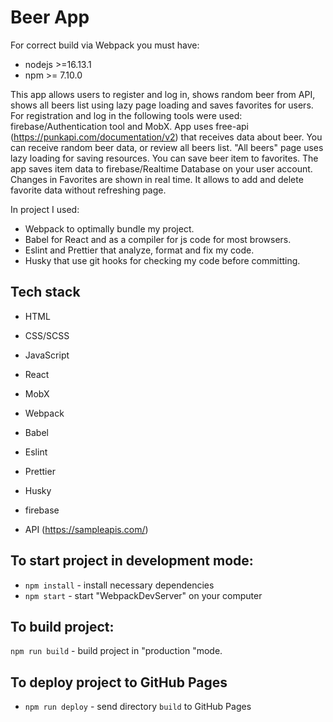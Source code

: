 # Beer App

For correct build via Webpack you must have:

- nodejs >=16.13.1
- npm >= 7.10.0

This app allows users to register and log in, shows random beer from API, shows all beers list using lazy page loading and saves favorites for users.
For registration and log in the following tools were used: firebase/Authentication tool and MobX.
App uses free-api (https://punkapi.com/documentation/v2) that receives data about beer. You can receive random beer data, or review all beers list. "All beers" page uses lazy loading for saving resources.
You can save beer item to favorites. The app saves item data to firebase/Realtime Database on your user account.
Changes in Favorites are shown in real time. It allows to add and delete favorite data without refreshing page.

In project I used:

- Webpack to optimally bundle my project.
- Babel for React and as a compiler for js code for most browsers.
- Eslint and Prettier that analyze, format and fix my code.
- Husky that use git hooks for checking my code before committing.

## Tech stack

- HTML
- CSS/SCSS
- JavaScript
- React
- MobX
- Webpack
- Babel
- Eslint
- Prettier
- Husky

- firebase
- API (https://sampleapis.com/)

## To start project in development mode:

- `npm install` - install necessary dependencies
- `npm start` - start "WebpackDevServer" on your computer

## To build project:

`npm run build` - build project in "production "mode.

## To deploy project to GitHub Pages

- `npm run deploy` - send directory `build` to GitHub Pages
